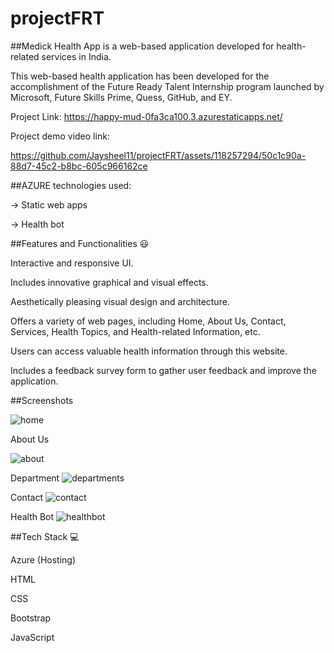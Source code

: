 # projectFRT


##Medick Health App is a web-based application developed for health-related services in India.

This web-based health application has been developed for the accomplishment of the Future Ready Talent Internship program launched by Microsoft, Future Skills Prime, Quess, GitHub, and EY.

Project Link:  https://happy-mud-0fa3ca100.3.azurestaticapps.net/


Project demo video link:





https://github.com/Jaysheel11/projectFRT/assets/118257294/50c1c90a-88d7-45c2-b8bc-605c966162ce








##AZURE technologies used:

-> Static web apps

-> Health bot

##Features and Functionalities 😃

Interactive and responsive UI.

Includes innovative graphical and visual effects.

Aesthetically pleasing visual design and architecture.

Offers a variety of web pages, including Home, About Us, Contact, Services, Health Topics, and Health-related Information, etc.

Users can access valuable health information through this website.

Includes a feedback survey form to gather user feedback and improve the application.

##Screenshots

![home](https://github.com/Jaysheel11/projectFRT/assets/118257294/3aeb8ba0-bab7-4204-ac41-8a7db21868b1)

About Us

![about](https://github.com/Jaysheel11/projectFRT/assets/118257294/3d0590b8-83ba-443f-844d-6a817c3076ef)

Department
![departments](https://github.com/Jaysheel11/projectFRT/assets/118257294/ad1698b9-86e4-4717-8e3f-0957e37c6b7a)


Contact
![contact](https://github.com/Jaysheel11/projectFRT/assets/118257294/9f93c546-72ea-42c1-9991-e360ffd5bfde)


Health Bot
![healthbot](https://github.com/Jaysheel11/projectFRT/assets/118257294/b6d6c614-b42e-4bbf-87e3-763319925dc9)


##Tech Stack 💻

Azure (Hosting)

HTML

CSS

Bootstrap

JavaScript


